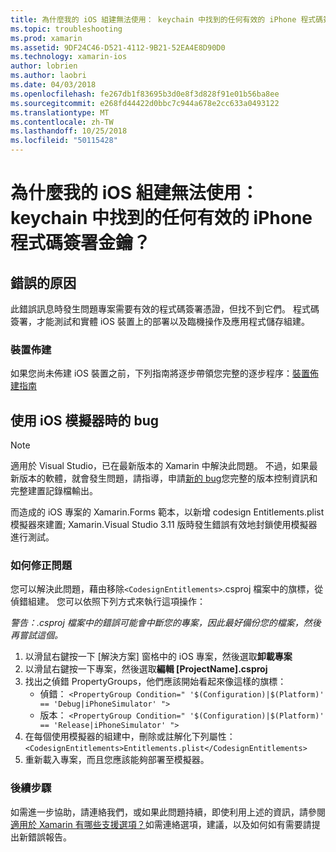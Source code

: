 ```yaml
---
title: 為什麼我的 iOS 組建無法使用： keychain 中找到的任何有效的 iPhone 程式碼簽署金鑰？
ms.topic: troubleshooting
ms.prod: xamarin
ms.assetid: 9DF24C46-D521-4112-9B21-52EA4E8D90D0
ms.technology: xamarin-ios
author: lobrien
ms.author: laobri
ms.date: 04/03/2018
ms.openlocfilehash: fe267db1f83695b3d0e8f3d828f91e01b56ba8ee
ms.sourcegitcommit: e268fd44422d0bbc7c944a678e2cc633a0493122
ms.translationtype: MT
ms.contentlocale: zh-TW
ms.lasthandoff: 10/25/2018
ms.locfileid: "50115428"
---
```

# <a name="why-does-my-ios-build-fail-with-no-valid-iphone-code-signing-keys-found-in-keychain"></a>為什麼我的 iOS 組建無法使用： keychain 中找到的任何有效的 iPhone 程式碼簽署金鑰？

## <a name="cause-of-the-error"></a>錯誤的原因
此錯誤訊息時發生問題專案需要有效的程式碼簽署憑證，但找不到它們。 程式碼簽署，才能測試和實體 iOS 裝置上的部署以及臨機操作及應用程式儲存組建。 


### <a name="provisioning-devices"></a>裝置佈建
如果您尚未佈建 iOS 裝置之前，下列指南將逐步帶領您完整的逐步程序：[裝置佈建指南](~/ios/get-started/installation/device-provisioning/index.md)


## <a name="bug-when-using-ios-simulator"></a>使用 iOS 模擬器時的 bug

> [!NOTE]
> 適用於 Visual Studio，已在最新版本的 Xamarin 中解決此問題。 不過，如果最新版本的軟體，就會發生問題，請指導，申請[新的 bug](~/cross-platform/troubleshooting/questions/howto-file-bug.md)您完整的版本控制資訊和完整建置記錄檔輸出。


而造成的 iOS 專案的 Xamarin.Forms 範本，以新增 codesign Entitlements.plist 模擬器來建置; Xamarin.Visual Studio 3.11 版時發生錯誤有效地封鎖使用模擬器進行測試。

### <a name="how-to-fix"></a>如何修正問題
您可以解決此問題，藉由移除`<CodesignEntitlements>`.csproj 檔案中的旗標，從 偵錯組建。 您可以依照下列方式來執行這項操作：

*警告：.csproj 檔案中的錯誤可能會中斷您的專案，因此最好備份您的檔案，然後再嘗試這個。*

1. 以滑鼠右鍵按一下 [解決方案] 窗格中的 iOS 專案，然後選取**卸載專案**
2. 以滑鼠右鍵按一下專案，然後選取**編輯 [ProjectName].csproj**
3. 找出之偵錯 PropertyGroups，他們應該開始看起來像這樣的旗標：
   - 偵錯： `<PropertyGroup Condition=" '$(Configuration)|$(Platform)' == 'Debug|iPhoneSimulator' ">`
   - 版本： `<PropertyGroup Condition=" '$(Configuration)|$(Platform)' == 'Release|iPhoneSimulator' ">`
4. 在每個使用模擬器的組建中，刪除或註解化下列屬性： `<CodesignEntitlements>Entitlements.plist</CodesignEntitlements>`
5. 重新載入專案，而且您應該能夠部署至模擬器。

### <a name="next-steps"></a>後續步驟
如需進一步協助，請連絡我們，或如果此問題持續，即使利用上述的資訊，請參閱[適用於 Xamarin 有哪些支援選項？](~/cross-platform/troubleshooting/support-options.md)如需連絡選項，建議，以及如何如有需要請提出新錯誤報告。 

